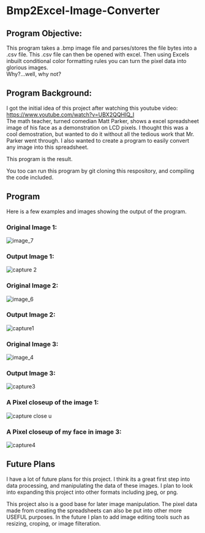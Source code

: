 # Bmp2Excel-Image-Converter

## Program Objective:
This program takes a .bmp image file and parses/stores the file bytes into a .csv file. This .csv file can then be opened with excel. Then using Excels inbuilt conditional color formatting rules you can turn the pixel data into glorious images.  
Why?...well, why not?  

## Program Background:
I got the initial idea of this project after watching this youtube video: https://www.youtube.com/watch?v=UBX2QQHlQ_I  
The math teacher, turned comedian Matt Parker, shows a excel spreadsheet image of his face as a demonstration on LCD pixels. I thought this was a cool demostration, but wanted to do it without all the tedious work that Mr. Parker went through. I also wanted to create a program to easily convert any image into this spreadsheet.

This program is the result.

You too can run this program by git cloning this respository, and compiling the code included.

## Program
Here is a few examples and images showing the output of the program.

### Original Image 1:  
![image_7](https://user-images.githubusercontent.com/36031736/38601075-9fe508ec-3d90-11e8-827f-09a434446d5f.png)
### Output Image 1:  
![capture 2](https://user-images.githubusercontent.com/36031736/38595302-35a3a800-3d75-11e8-8485-7873fd4c95c2.JPG)

### Original Image 2:  
![image_6](https://user-images.githubusercontent.com/36031736/38601066-9b26313c-3d90-11e8-8f39-963d7163a986.png)
### Output Image 2:  
![capture1](https://user-images.githubusercontent.com/36031736/38595305-39347846-3d75-11e8-895c-3f3b6f27c5c1.JPG)

### Original Image 3:  
![image_4](https://user-images.githubusercontent.com/36031736/38601160-d0831818-3d90-11e8-8a98-7c1d20a35c27.png)

### Output Image 3:  
![capture3](https://user-images.githubusercontent.com/36031736/38595307-3a7516ca-3d75-11e8-934f-4bfc49ffe004.JPG)

### A Pixel closeup of the image 1:  
![capture close u](https://user-images.githubusercontent.com/36031736/38595309-3bf6fa9a-3d75-11e8-8d0a-607bd0d19548.JPG)
### A Pixel closeup of my face in image 3:
![capture4](https://user-images.githubusercontent.com/36031736/38595310-3c7433b6-3d75-11e8-9629-7c05c3395d45.JPG)

## Future Plans

I have a lot of future plans for this project. I think its a great first step into data processing, and manipulating the data of these images. I plan to look into expanding this project into other formats including jpeg, or png.  

This project also is a good base for later image manipulation. The pixel data made from creating the spreadsheets can also be put into other more USEFUL purposes.  In the future I plan to add image editing tools such as resizing, croping, or image filteration.
